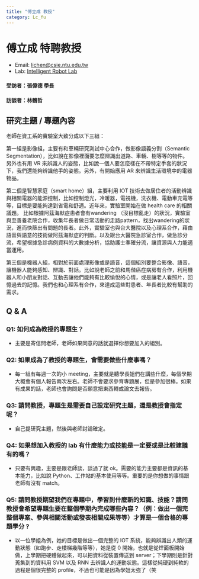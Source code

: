 ```yaml
---
title: "傅立成 教授"
category: Lc_fu
---
```


# 傅立成 特聘教授

- Email: lichen@csie.ntu.edu.tw
- Lab: [Intelligent Robot Lab](https://robotlab.csie.ntu.edu.tw/)

#### 受訪者：張偉德 學長

#### 訪談者：林鶴哲


## 研究主題 / 專題內容

老師在資工系的實驗室大致分成以下三組：

第一組是影像組，主要有和車輛研究測試中心合作，做影像語義分割（Semantic Segmentation），比如說在影像裡面要怎麼辨識出道路、車輛、樹等等的物件。另外也有用 VR 來辨識人的姿態，比如說一個人要怎麼樣在不帶特定手套的狀況下，我們還能夠辨識他手的姿態。另外，有開始應用 AR 來辨識生活環境中的電器物品。

第⼆個是智慧家庭（smart home）組，主要利⽤ IOT 技術去做居住者的活動辨識與相關電器的能源控制，⽐如控制燈光，冷暖器，電視機，洗⾐機、電動車充電等等，目標是要能夠達到省電和舒適。近年來，實驗室開始在做 health care 的相關議題。
⽐如根據阿茲海默症患者會有wandering （沒⽬標亂⾛）的狀況，實驗室與⾄善養⽼院合作，收集年⻑者做⽇常活動的⾛路pattern，找出wandering的狀況，進而快篩出有問題的長者。此外，實驗室也與台⼤醫院以及⼼理系合作，藉由語⾳與語意的技術做阿茲海默症的判斷。以及跟台⼤醫院急診室合作，做急診分流，希望根據急診病例資料的大數據分析，協助護⼠準確分流，讓資源與人力能適當運用。

第三個是機器人組，相對於前面處理影像或是語音，這個組別要整合影像、語音，讓機器人能夠感知、辨識、對話。比如說老師之前和馬偕癌症病房有合作，利用機器人和小朋友對話、互動去讓他們能夠有比較愉悅的心情，或是讓老人看照片，回憶過去的記憶。我們也和心理系有合作，來達成這些對患者、年長者比較有幫助的需求。

## Q & A

### Q1: 如何成為教授的專題生？ 

* 主要是寄信問老師，老師如果同意的話就選擇你想要加入的組別。

### Q2: 如果成為了教授的專題生，會需要做些什麼事嗎？

* 每一組有每週一次的小 meeting，主要就是聽學長姐們在講些什麼，每個學期大概會有個人報告兩次左右。老師不會要求參育專題展，但是參加很棒。如果有成果的話，老師也會詢問是否願意把東西轉成論文去報告。

### Q3: 請問教授，專題生是需要自己設定研究主題，還是教授會指定呢？

* ⾃⼰提研究主題，然後與老師討論確定。

### Q4: 如果想加入教授的 lab 有什麼能力或技能是一定要或是比較建議有的嗎？

* 只要有興趣，主要是跟老師談，談過了就 ok。需要的能力主要都是資訊的基本能力，比如說 Python、工作站的基本使用等等。重要的是你想做的事情跟老師有沒有 match。

### Q5: 請問教授期望我們在專題中，學習到什麼新的知識、技能？請問教授會希望專題生要在整個學期內完成哪些內容？（例：做出一個完整個專案、參與相關活動或發表相關成果等等）才算是一個合格的專題學分 ?

* 以一位學姐為例，她的目標是做出一個完整的 IOT 系統，能夠辨識出人類的運動狀態（如跑步、走樓梯幾階等等），她是從 0 開始，也就是從焊面板開始做，上學期把硬體做起來，可以把資料從裝置傳送到 server；下學期則是針對蒐集到的資料用 SVM 以及 RNN 去辨識人的運動狀態。這樣從純硬到純軟的過程是個很完整的 profile，不過也可能是因為學姐太強了（笑